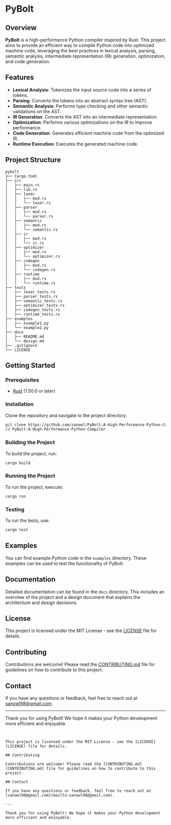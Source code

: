 
# PyBolt

## Overview

**PyBolt** is a high-performance Python compiler inspired by Rust. This project aims to provide an efficient way to compile Python code into optimized machine code, leveraging the best practices in lexical analysis, parsing, semantic analysis, intermediate representation (IR) generation, optimization, and code generation.

## Features

- **Lexical Analysis**: Tokenizes the input source code into a series of tokens.
- **Parsing**: Converts the tokens into an abstract syntax tree (AST).
- **Semantic Analysis**: Performs type checking and other semantic validations on the AST.
- **IR Generation**: Converts the AST into an intermediate representation.
- **Optimization**: Performs various optimizations on the IR to improve performance.
- **Code Generation**: Generates efficient machine code from the optimized IR.
- **Runtime Execution**: Executes the generated machine code.

## Project Structure

```plaintext
pybolt
├── Cargo.toml
├── src
│   ├── main.rs
│   ├── lib.rs
│   ├── lexer
│   │   ├── mod.rs
│   │   └── lexer.rs
│   ├── parser
│   │   ├── mod.rs
│   │   └── parser.rs
│   ├── semantic
│   │   ├── mod.rs
│   │   └── semantic.rs
│   ├── ir
│   │   ├── mod.rs
│   │   └── ir.rs
│   ├── optimizer
│   │   ├── mod.rs
│   │   └── optimizer.rs
│   ├── codegen
│   │   ├── mod.rs
│   │   └── codegen.rs
│   ├── runtime
│   │   ├── mod.rs
│   │   └── runtime.rs
├── tests
│   ├── lexer_tests.rs
│   ├── parser_tests.rs
│   ├── semantic_tests.rs
│   ├── optimizer_tests.rs
│   ├── codegen_tests.rs
│   ├── runtime_tests.rs
├── examples
│   ├── example1.py
│   └── example2.py
├── docs
│   ├── README.md
│   └── design.md
├── .gitignore
└── LICENSE
```

## Getting Started

### Prerequisites

- [Rust](https://www.rust-lang.org/tools/install) (1.50.0 or later)

### Installation

Clone the repository and navigate to the project directory:

```bash
git clone https://github.com/sanowl/PyBolt-A-High-Performance-Python-Compiler.git
cd PyBolt-A-High-Performance-Python-Compiler
```

### Building the Project

To build the project, run:

```bash
cargo build
```

### Running the Project

To run the project, execute:

```bash
cargo run
```

### Testing

To run the tests, use:

```bash
cargo test
```

## Examples

You can find example Python code in the `examples` directory. These examples can be used to test the functionality of PyBolt.

## Documentation

Detailed documentation can be found in the `docs` directory. This includes an overview of the project and a design document that explains the architecture and design decisions.

## License

This project is licensed under the MIT License - see the [LICENSE](LICENSE) file for details.

## Contributing

Contributions are welcome! Please read the [CONTRIBUTING.md](CONTRIBUTING.md) file for guidelines on how to contribute to this project.

## Contact

If you have any questions or feedback, feel free to reach out at [sanowl98@gmail.com](mailto:sanowl98@gmail.com).

---

Thank you for using PyBolt! We hope it makes your Python development more efficient and enjoyable.
```


This project is licensed under the MIT License - see the [LICENSE](LICENSE) file for details.

## Contributing

Contributions are welcome! Please read the [CONTRIBUTING.md](CONTRIBUTING.md) file for guidelines on how to contribute to this project.

## Contact

If you have any questions or feedback, feel free to reach out at [sanowl98@gmail.com](mailto:sanowl98@gmail.com).

---

Thank you for using PyBolt! We hope it makes your Python development more efficient and enjoyable.
```



